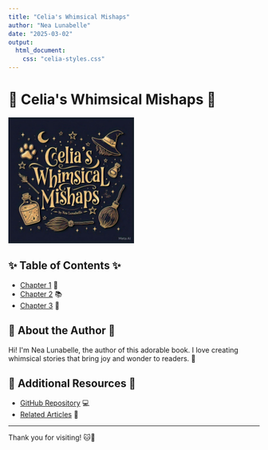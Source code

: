 ```yaml
---
title: "Celia's Whimsical Mishaps"
author: "Nea Lunabelle"
date: "2025-03-02"
output: 
  html_document:
    css: "celia-styles.css"
---
```


# 🌟 Celia's Whimsical Mishaps 🌟

<img src="cover-celia.jpg" style="width: 50%;" alt="Cover Image">

## ✨ Table of Contents ✨
- [Chapter 1](chapter1.html) 📖
- [Chapter 2](chapter2.html) 📚
- [Chapter 3](chapter3.html) 📘

## 🌈 About the Author 🌈
Hi! I'm Nea Lunabelle, the author of this adorable book. I love creating whimsical stories that bring joy and wonder to readers. 🥰

## 🧸 Additional Resources 🧸
- [GitHub Repository](https://github.com/your-username/your-repository) 💻
- [Related Articles](https://example.com/related-articles) 📄

---

Thank you for visiting! 🐱💖
